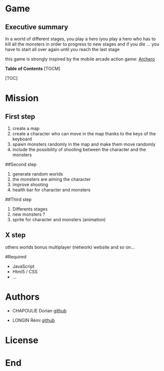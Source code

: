 
# Game

## Executive summary
In a world of different stages, you play a hero iyou play a hero who has to kill all the monsters in order to progress to new stages and if you die ... you have to start all over again until you reach the last stage

this game is strongly inspired by the mobile arcade action game:  [Archero](https://play.google.com/store/apps/details?id=com.habby.archero&hl=fr)


**Table of Contents**
[TOCM]

[TOC]

# Mission

## First step
1. create a map
2. create a character who can move in the map thanks to the keys of the keyboard
3. spawn monsters randomly in the map and make them move randomly
4. include the possibility of shooting between the character and the monsters


##Second step
1. generate random worlds
2. the monsters are aiming the character
3. improve shooting
4. health bar for character and monsters

##Third step
1. Differents stages
2. new monsters ?
3. sprite for character and monsters (animation)

## X step

others worlds
bonus
multiplayer (network)
website 
and so on...

#Required
+ JavaScript
+ Html5 / CSS
+ ...


# Authors

+ CHAPOULIE Dorian  [github](https://github.com/none06)

+ LONGIN Rémi [github](https://github.com/remiLNG)

# License




# End
